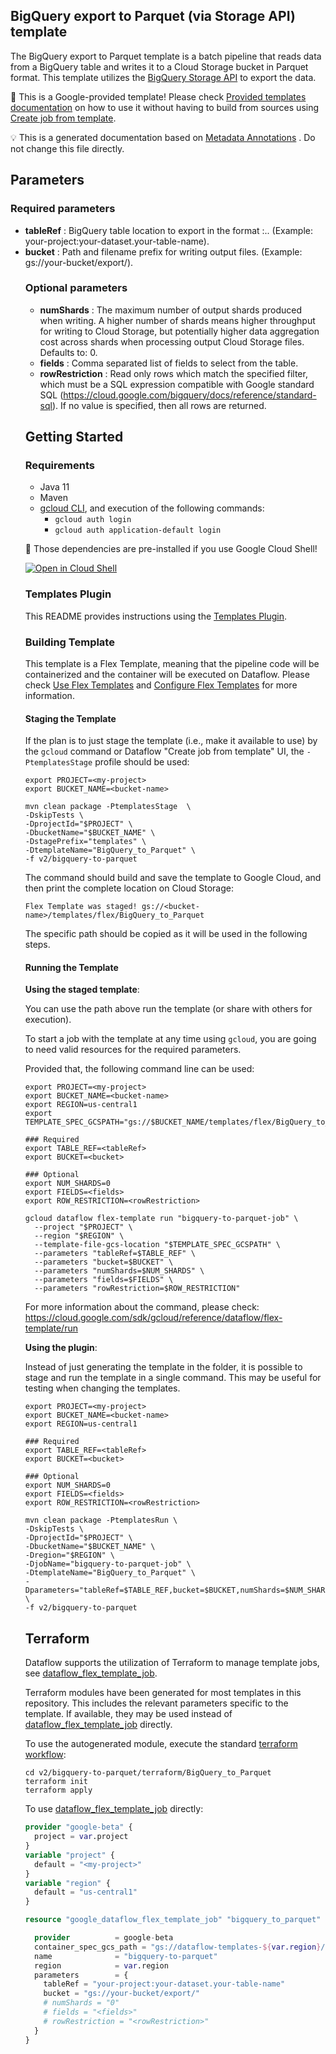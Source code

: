 
BigQuery export to Parquet (via Storage API) template
---
The BigQuery export to Parquet template is a batch pipeline that reads data from
a BigQuery table and writes it to a Cloud Storage bucket in Parquet format. This
template utilizes the <a
href="https://cloud.google.com/bigquery/docs/reference/storage">BigQuery Storage
API</a> to export the data.


:memo: This is a Google-provided template! Please
check [Provided templates documentation](https://cloud.google.com/dataflow/docs/guides/templates/provided/bigquery-to-parquet)
on how to use it without having to build from sources using [Create job from template](https://console.cloud.google.com/dataflow/createjob?template=BigQuery_to_Parquet).

:bulb: This is a generated documentation based
on [Metadata Annotations](https://github.com/GoogleCloudPlatform/DataflowTemplates#metadata-annotations)
. Do not change this file directly.

## Parameters

### Required parameters

* **tableRef** : BigQuery table location to export in the format <project>:<dataset>.<table>. (Example: your-project:your-dataset.your-table-name).
* **bucket** : Path and filename prefix for writing output files. (Example: gs://your-bucket/export/).

### Optional parameters

* **numShards** : The maximum number of output shards produced when writing. A higher number of shards means higher throughput for writing to Cloud Storage, but potentially higher data aggregation cost across shards when processing output Cloud Storage files. Defaults to: 0.
* **fields** : Comma separated list of fields to select from the table.
* **rowRestriction** : Read only rows which match the specified filter, which must be a SQL expression compatible with Google standard SQL (https://cloud.google.com/bigquery/docs/reference/standard-sql). If no value is specified, then all rows are returned.



## Getting Started

### Requirements

* Java 11
* Maven
* [gcloud CLI](https://cloud.google.com/sdk/gcloud), and execution of the
  following commands:
  * `gcloud auth login`
  * `gcloud auth application-default login`

:star2: Those dependencies are pre-installed if you use Google Cloud Shell!

[![Open in Cloud Shell](http://gstatic.com/cloudssh/images/open-btn.svg)](https://console.cloud.google.com/cloudshell/editor?cloudshell_git_repo=https%3A%2F%2Fgithub.com%2FGoogleCloudPlatform%2FDataflowTemplates.git&cloudshell_open_in_editor=v2/bigquery-to-parquet/src/main/java/com/google/cloud/teleport/v2/templates/BigQueryToParquet.java)

### Templates Plugin

This README provides instructions using
the [Templates Plugin](https://github.com/GoogleCloudPlatform/DataflowTemplates#templates-plugin).

### Building Template

This template is a Flex Template, meaning that the pipeline code will be
containerized and the container will be executed on Dataflow. Please
check [Use Flex Templates](https://cloud.google.com/dataflow/docs/guides/templates/using-flex-templates)
and [Configure Flex Templates](https://cloud.google.com/dataflow/docs/guides/templates/configuring-flex-templates)
for more information.

#### Staging the Template

If the plan is to just stage the template (i.e., make it available to use) by
the `gcloud` command or Dataflow "Create job from template" UI,
the `-PtemplatesStage` profile should be used:

```shell
export PROJECT=<my-project>
export BUCKET_NAME=<bucket-name>

mvn clean package -PtemplatesStage  \
-DskipTests \
-DprojectId="$PROJECT" \
-DbucketName="$BUCKET_NAME" \
-DstagePrefix="templates" \
-DtemplateName="BigQuery_to_Parquet" \
-f v2/bigquery-to-parquet
```


The command should build and save the template to Google Cloud, and then print
the complete location on Cloud Storage:

```
Flex Template was staged! gs://<bucket-name>/templates/flex/BigQuery_to_Parquet
```

The specific path should be copied as it will be used in the following steps.

#### Running the Template

**Using the staged template**:

You can use the path above run the template (or share with others for execution).

To start a job with the template at any time using `gcloud`, you are going to
need valid resources for the required parameters.

Provided that, the following command line can be used:

```shell
export PROJECT=<my-project>
export BUCKET_NAME=<bucket-name>
export REGION=us-central1
export TEMPLATE_SPEC_GCSPATH="gs://$BUCKET_NAME/templates/flex/BigQuery_to_Parquet"

### Required
export TABLE_REF=<tableRef>
export BUCKET=<bucket>

### Optional
export NUM_SHARDS=0
export FIELDS=<fields>
export ROW_RESTRICTION=<rowRestriction>

gcloud dataflow flex-template run "bigquery-to-parquet-job" \
  --project "$PROJECT" \
  --region "$REGION" \
  --template-file-gcs-location "$TEMPLATE_SPEC_GCSPATH" \
  --parameters "tableRef=$TABLE_REF" \
  --parameters "bucket=$BUCKET" \
  --parameters "numShards=$NUM_SHARDS" \
  --parameters "fields=$FIELDS" \
  --parameters "rowRestriction=$ROW_RESTRICTION"
```

For more information about the command, please check:
https://cloud.google.com/sdk/gcloud/reference/dataflow/flex-template/run


**Using the plugin**:

Instead of just generating the template in the folder, it is possible to stage
and run the template in a single command. This may be useful for testing when
changing the templates.

```shell
export PROJECT=<my-project>
export BUCKET_NAME=<bucket-name>
export REGION=us-central1

### Required
export TABLE_REF=<tableRef>
export BUCKET=<bucket>

### Optional
export NUM_SHARDS=0
export FIELDS=<fields>
export ROW_RESTRICTION=<rowRestriction>

mvn clean package -PtemplatesRun \
-DskipTests \
-DprojectId="$PROJECT" \
-DbucketName="$BUCKET_NAME" \
-Dregion="$REGION" \
-DjobName="bigquery-to-parquet-job" \
-DtemplateName="BigQuery_to_Parquet" \
-Dparameters="tableRef=$TABLE_REF,bucket=$BUCKET,numShards=$NUM_SHARDS,fields=$FIELDS,rowRestriction=$ROW_RESTRICTION" \
-f v2/bigquery-to-parquet
```

## Terraform

Dataflow supports the utilization of Terraform to manage template jobs,
see [dataflow_flex_template_job](https://registry.terraform.io/providers/hashicorp/google/latest/docs/resources/dataflow_flex_template_job).

Terraform modules have been generated for most templates in this repository. This includes the relevant parameters
specific to the template. If available, they may be used instead of
[dataflow_flex_template_job](https://registry.terraform.io/providers/hashicorp/google/latest/docs/resources/dataflow_flex_template_job)
directly.

To use the autogenerated module, execute the standard
[terraform workflow](https://developer.hashicorp.com/terraform/intro/core-workflow):

```shell
cd v2/bigquery-to-parquet/terraform/BigQuery_to_Parquet
terraform init
terraform apply
```

To use
[dataflow_flex_template_job](https://registry.terraform.io/providers/hashicorp/google/latest/docs/resources/dataflow_flex_template_job)
directly:

```terraform
provider "google-beta" {
  project = var.project
}
variable "project" {
  default = "<my-project>"
}
variable "region" {
  default = "us-central1"
}

resource "google_dataflow_flex_template_job" "bigquery_to_parquet" {

  provider          = google-beta
  container_spec_gcs_path = "gs://dataflow-templates-${var.region}/latest/flex/BigQuery_to_Parquet"
  name              = "bigquery-to-parquet"
  region            = var.region
  parameters        = {
    tableRef = "your-project:your-dataset.your-table-name"
    bucket = "gs://your-bucket/export/"
    # numShards = "0"
    # fields = "<fields>"
    # rowRestriction = "<rowRestriction>"
  }
}
```
